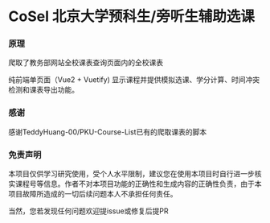 # CoSel 北京大学预科生/旁听生辅助选课

### 原理
爬取了教务部网站全校课表查询页面内的全校课表

纯前端单页面（Vue2 + Vuetify) 显示课程并提供模拟选课、学分计算、时间冲突检测和课表导出功能。

### 感谢
感谢TeddyHuang-00/PKU-Course-List已有的爬取课表的脚本

### 免责声明
本项目仅供学习研究使用，受个人水平限制，建议您在使用本项目时自行进一步核实课程号等信息。作者不对本项目功能的正确性和生成内容的正确性负责，由于本项目故障所造成的一切后续问题本人不承担任何责任。

当然，您若发现任何问题欢迎提issue或修复后提PR

